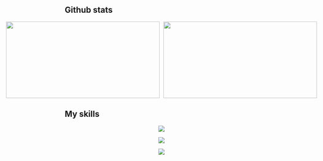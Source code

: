 ## Github stats
<div style="display: flex; justify-content: center; gap: 10px;">
  <img id="stats" src="https://github-readme-stats.vercel.app/api?username=kaws-kr&show_icons=true&theme=dark&count_private=true" width="400" height="200"/>
  <img id="langs" src="https://github-readme-stats.vercel.app/api/top-langs/?username=kaws-kr&langs_count=20&layout=compact" width="400" height="200"/>
</div>

## My skills
<p align="center">
  <img src="https://skillicons.dev/icons?i=git,github,docker" />
</p>
<p align="center">
  <img src="https://skillicons.dev/icons?i=c,cpp,python,swift" />
</p>
<p align="center">
  <img src="https://skillicons.dev/icons?i=sqlite,qt,mysql" />
</p>
